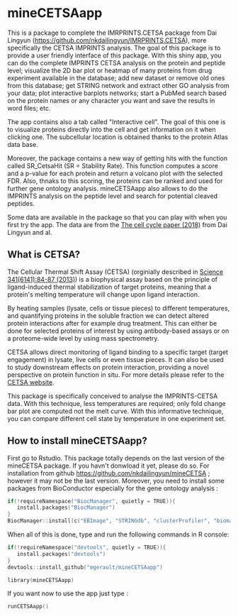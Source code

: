 # mineCETSAapp
This is a package to complete the IMRPRINTS.CETSA package from Dai Lingyun (https://github.com/nkdailingyun/IMRPRINTS.CETSA), more specifically the CETSA IMPRINTS analysis.
The goal of this package is to provide a user friendly interface of this package. With this shiny app, you can do the complete IMPRINTS CETSA analysis on the protein and peptide level; visualize the 2D bar plot or heatmap of many proteins from drug experiment available in the database; add new dataset or remove old ones from this database; get STRING network and extract other GO analysis from your data; plot interactive barplots networks; start a PubMed search based on the protein names or any character you want and save the results in word files; etc.

The app contains also a tab called "Interactive cell". The goal of this one is to visualize proteins directly into the cell and get information on it when clicking one. The subcellular location is obtained thanks to the protein Atlas data base.

Moreover, the package contains a new way of getting hits with the function called SR_CetsaHit (SR = Stability Rate). This function computes a score and a p-value for each protein and return a volcano plot with the selected FDR. Also, thnaks to this scoring, the proteins can be ranked and used for further gene ontology analysis.
mineCETSAapp also allows to do the IMPRINTS analysis on the peptide level and search for potential cleaved peptides. 

Some data are available in the package so that you can play with when you first try the app. The data are from the [The cell cycle paper (2018)](https://www-sciencedirect-com.proxy.insermbiblio.inist.fr/science/article/pii/S0092867418303970?via%3Dihub) from Dai Lingyun and al.

## What is CETSA?
The Cellular Thermal Shift Assay (CETSA) (orginially described in [Science 341(6141):84-87 (2013)](http://www.sciencemag.org/lookup/doi/10.1126/science.1233606)) is a 
biophysical assay based on the principle of ligand-induced thermal stabilization of target proteins, meaning that a protein's melting temperature will change upon 
ligand interaction.
 
By heating samples (lysate, cells or tissue pieces) to different temperatures, and quantifying proteins in the soluble fraction we can detect altered protein interactions 
after for example drug treatment. This can either be done for selected proteins of interest by using antibody-based assays or on a proteome-wide level by using 
mass spectrometry.  

CETSA allows direct monitoring of ligand binding to a specific target (target engagement) in lysate, live cells or even tissue pieces. 
It can also be used to study downstream effects on protein interaction, providing a novel perspective on protein function in situ. For more details 
please refer to the [CETSA website](https://www.cetsa.org/about). 

This package is specifically conceived to analyse the IMPRINTS-CETSA data. With this technique, less temperatures are required; only fold change bar plot are computed not the melt curve. With this informative technique, you can compare different cell state by temperature in one experiment set.
 

## How to install mineCETSAapp?  
First go to Rstudio. This package totally depends on the last version of the mineCETSA package. If you havn't donwload it yet, please do so.
For installation from github https://github.com/nkdailingyun/mineCETSA ; however it may not be the last version.
Moreover, you need to install some packages from BioConductor especially for the gene ontology analysis :

```c
if(!requireNamespace("BiocManager", quietly = TRUE)){
   install.packages("BiocManager") 
}
BiocManager::install(c("EBImage", "STRINGdb", "clusterProfiler", "biomaRt", "enrichplot", "multtest"))
```

When all of this is done, type and run the following commands in R console:

```c
if(!requireNamespace("devtools", quietly = TRUE)){
   install.packages("devtools")
} 
devtools::install_github("mgerault/mineCETSAapp")

library(mineCETSAapp)
```

If you want now to use the app just type :

```c
runCETSAapp()
```
 
 
 
 
 
 
 
 
 
 
 
 
 
 
 
 
